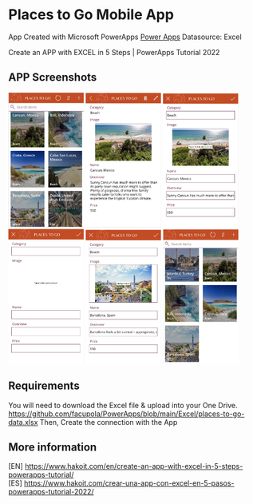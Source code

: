 # Places to Go Mobile App

App Created with Microsoft PowerApps [Power Apps](https://powerapps.microsoft.com/)
Datasource: Excel

Create an APP with EXCEL in 5 Steps | PowerApps Tutorial 2022

## APP Screenshots
<img src="https://github.com/facupola/PowerApps/blob/main/Places to go App/images/HakoIT-make-an-app-with-excel-01.jpg" width="30%" height="30%">
<img src="https://github.com/facupola/PowerApps/blob/main/Places to go App/images/HakoIT-make-an-app-with-excel-02-View.jpg" width="30%" height="30%">
<img src="https://github.com/facupola/PowerApps/blob/main/Places to go App/images/HakoIT-make-an-app-with-excel-03-Edit.jpg" width="30%" height="30%">
<img src="https://github.com/facupola/PowerApps/blob/main/Places to go App/images/HakoIT-make-an-app-with-excel-04-New.jpg" width="30%" height="30%">
<img src="https://github.com/facupola/PowerApps/blob/main/Places to go App/images/HakoIT-make-an-app-with-excel-05-New.jpg" width="30%" height="30%">
<img src="https://github.com/facupola/PowerApps/blob/main/Places to go App/images/HakoIT-make-an-app-with-excel-06.jpg" width="30%" height="30%">

## Requirements
You will need to download the Excel file & upload into your One Drive.
https://github.com/facupola/PowerApps/blob/main/Excel/places-to-go-data.xlsx
Then, Create the connection with the App

## More information
[EN] https://www.hakoit.com/en/create-an-app-with-excel-in-5-steps-powerapps-tutorial/ <br/>
[ES] https://www.hakoit.com/crear-una-app-con-excel-en-5-pasos-powerapps-tutorial-2022/

